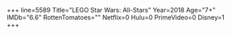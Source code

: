 +++
line=5589
Title="LEGO Star Wars: All-Stars"
Year=2018
Age="7+"
IMDb="6.6"
RottenTomatoes=""
Netflix=0
Hulu=0
PrimeVideo=0
Disney=1
+++

